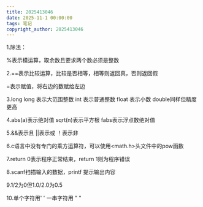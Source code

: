 ```yaml
---
title: 2025413046
date: 2025-11-1 00:00:00
tags: 笔记
copyright_author: 2025413046
---
```



1.除法：

%表示模运算，取余数且要求两个数必须是整数

2.==表示比较运算，比较是否相等，相等则返回真，否则返回假

=表示赋值，将右边的数赋给左边

3.long long 表示大范围整数 int 表示普通整数 float 表示小数 double同样但精度更高

4.abs(a)表示绝对值 sqrt(n)表示平方根 fabs表示浮点数绝对值

5.&&表示且  ||表示或  ！表示非

6.c语言中没有专门的乘方运算符，可以使用<math.h>头文件中的pow函数

7.return 0表示程序正常结束，return 1则为程序错误

8.scanf扫描输入的数据，printf 提示输出内容

9.1/2为0但1.0/2.0为0.5

10.单个字符用'  ' 一串字符用 "  "

